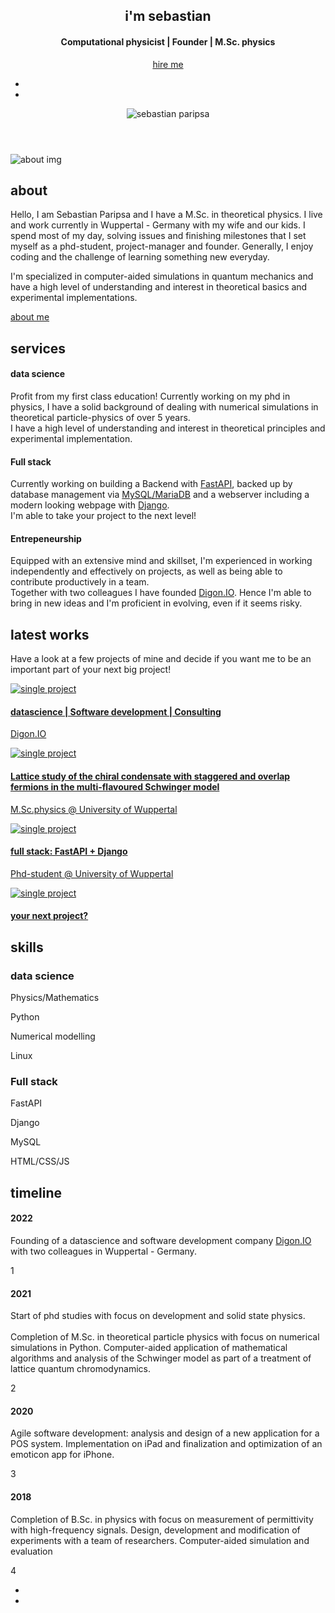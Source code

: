 <!DOCTYPE html>
<html lang="en">

<head>
  <meta charset="UTF-8" />
  <meta name="viewport" content="width=device-width, initial-scale=1.0" />
  <title>Sebastian Paripsa - Home</title>
  <!-- font-awesome -->
  <link rel="stylesheet" href="https://cdnjs.cloudflare.com/ajax/libs/font-awesome/5.14.0/css/all.min.css" />
  <!-- css -->
  <link rel="stylesheet" href="assets/css/styles.css" />
</head>
  <!-- header -->
  <header class="hero">
    <div class="section-center hero-center">
      <article class="hero-info">
        <div class="underline"></div>
        <h1>i'm sebastian</h1>
        <h4>Computational physicist | Founder | M.Sc. physics</h4>
        <a href="contact.html" class="btn hero-btn">hire me</a>
        <!-- social icons -->
        <ul class="social-icons hero-icons">
          <!-- single item -->
          <li>
            <a href="https://www.linkedin.com/in/sebastian-paripsa/" class="social-icon">
              <i class="fab fa-linkedin"></i>
            </a>
          </li>
          <!-- end of single item -->
          <!-- single item -->
          <li>
            <a href="https://github.com/San-WierPa" class="social-icon">
              <i class="fab fa-github"></i>
            </a>
          </li>
          <!-- end of single item -->
        </ul>
      </article>
      <article class="hero-img">
        <img src="assets/images/me_zoom.JPG" class="hero-photo" alt="sebastian paripsa" />
      </article>
    </div>
  </header>
  <!-- end of header -->
  <!-- about -->
  <section class="section about">
    <div class="section-center about-center">
      <!-- about img -->
      <article class="about-img">
        <img src="assets/images/me_hallway.JPG" class="hero-photo" alt="about img" />
      </article>
      <!-- about info -->
      <article class="about-info">
        <!-- section title -->
        <div class="section-title about-title">
          <h2>about</h2>
          <div class="underline"></div>
        </div>
        <!--end of section title -->
        <p>
          Hello, I am Sebastian Paripsa and I have a M.Sc. in theoretical physics.
          I live and work currently in Wuppertal - Germany with my wife and our kids.
          I spend most of my day, solving issues and finishing milestones that I set myself as
          a phd-student, project-manager and founder.
          Generally, I enjoy coding and the challenge of learning something new everyday.
        </p>
        <p>
          I'm specialized in computer-aided simulations in quantum mechanics and have a high level
          of understanding and interest in theoretical basics and experimental implementations.
        </p>
        <a href="about.html" class="btn">about me</a>
      </article>
    </div>
  </section>
  <!-- end of about -->
  <!-- services -->
  <section class="section bg-grey">
    <!-- section title -->
    <div class="section-title">
      <h2>services</h2>
      <div class="underline"></div>
    </div>
    <!--end of section title -->
    <div class="services-center section-center">
      <!-- single service -->
      <article class="service">
        <i class="fas fa-atom service-icon"></i>
        <h4>data science</h4>
        <div class="underline"></div>
        <p>
          Profit from my first class education! Currently working on my phd in physics,
          I have a solid background of dealing with numerical simulations in theoretical
          particle-physics of over 5 years.<br>
          I have a high level of understanding and interest in theoretical
          principles and experimental implementation. </p>
      </article>
      <!-- end of single service -->
      <!-- single service -->
      <article class="service">
        <i class="fas fa-laptop-code service-icon"></i>
        <h4>Full stack</h4>
        <div class="underline"></div>
        <p>
          Currently working on building a Backend with <a href="https://fastapi.tiangolo.com/">FastAPI</a>,
          backed up by database management via <a href="https://mariadb.com/">MySQL/MariaDB</a> and
          a webserver including a modern looking webpage with <a href="https://www.djangoproject.com/">Django</a>.<br>
          I'm able to take your project to the next level!
        </p>
      </article>
      <!-- end of single service -->
      <!-- single service -->
      <article class="service">
        <i class="fas fa-chart-line service-icon"></i>
        <h4>Entrepeneurship</h4>
        <div class="underline"></div>
        <p>
          Equipped with an extensive mind and skillset,
          I'm experienced in working independently and effectively on projects,
          as well as being able to contribute productively in a team.<br>
          Together with two colleagues I have founded <a href="https://digon.io/">Digon.IO</a>.
          Hence I'm able to bring in new ideas and I'm proficient in evolving, even if it seems risky.
        </p>
      </article>
      <!-- end of single service -->
    </div>
  </section>
  <!-- end of services -->
  <!-- projects -->
  <section class="section projects">
    <!-- section title -->
    <div class="section-title">
      <h2>latest works</h2>
      <div class="underline"></div>
      <p class="projects-text">
        Have a look at a few projects of mine and decide if you want me to be an important part
        of your next big project!
      </p>
    </div>
    <!--end of section title -->
    <div class="section-center projects-center">
      <!-- single project -->
      <a href="projects.html" class="project-1">
        <article class="project">
          <img src="assets/images/digon.PNG" alt="single project" class="project-img" />
          <div class="project-info">
            <h4>datascience | Software development | Consulting</h4>
            <p>Digon.IO</p>
          </div>
        </article>
      </a>
      <!-- end of single project -->
      <!-- single project -->
      <a href="projects.html" class="project-2">
        <article class="project">
          <img src="assets/images/msc.PNG" id="img-center" alt="single project" class="project-img" />
          <div class="project-info">
            <h4>Lattice study of the chiral condensate with staggered and overlap fermions in the multi-flavoured
              Schwinger model</h4>
            <p>M.Sc.physics @ University of Wuppertal</p>
          </div>
        </article>
      </a>
      <!-- end of single project -->
      <!-- single project -->
      <a href="projects.html" class="project-3">
        <article class="project">
          <img src="assets/images/fast_api_ppt.PNG" alt="single project" class="project-img">
          <div class="project-info">
            <h4>full stack: FastAPI + Django</h4>
            <p>Phd-student @ University of Wuppertal</p>
          </div>
        </article>
      </a>
      <!-- end of single project -->
      <!-- single project -->
      <a href="projects.html" class="project-4">
        <article class="project">
          <img src="assets/images/project_4.JPG" alt="single project" class="project-img" />
          <div class="project-info">
            <h4>your next project?</h4>
          </div>
        </article>
      </a>
      <!-- end of single project -->
    </div>
  </section>
  <!-- end of projects -->
  <!-- skills -->
  <section class="section skills">
    <!-- section title -->
    <div class="section-title">
      <h2>skills</h2>
      <div class="underline"></div>
    </div>
    <!--end of section title -->
    <div class="section-center skills-center">
      <article>
        <h3>data science</h3>
        <!-- single skill -->
        <div class="skill">
          <p>Physics/Mathematics</p>
          <div class="skill-container">
            <div class="skill-value value-90"></div>
          </div>
        </div>
        <!--end of  single skill -->
        <!-- single skill -->
        <div class="skill">
          <p>Python</p>
          <div class="skill-container">
            <div class="skill-value value-80"></div>
            </p>
          </div>
        </div>
        <!--end of  single skill -->
        <!-- single skill -->
        <div class="skill">
          <p>Numerical modelling</p>
          <div class="skill-container">
            <div class="skill-value value-70"></div>
          </div>
        </div>
        <!--end of  single skill -->
        <!-- single skill -->
        <div class="skill">
          <p>Linux</p>
          <div class="skill-container">
            <div class="skill-value value-60"></div>
          </div>
        </div>
        <!--end of  single skill -->

</article>
      <article>
        <h3>Full stack</h3>
        <!-- single skill -->
        <div class="skill">
          <p>FastAPI</p>
          <div class="skill-container">
            <div class="skill-value value-70"></div>
          </div>
        </div>
        <!--end of  single skill -->
        <!-- single skill -->
        <div class="skill">
          <p>Django</p>
          <div class="skill-container">
            <div class="skill-value value-70"></div>
          </div>
        </div>
        <!--end of  single skill -->
        <!-- single skill -->
        <div class="skill">
          <p>MySQL</p>
          <div class="skill-container">
            <div class="skill-value value-60"></div>
          </div>
        </div>
        <!--end of  single skill -->
        <!-- single skill -->
        <div class="skill">
          <p>HTML/CSS/JS</p>
          <div class="skill-container">
            <div class="skill-value value-80"></div>
          </div>
        </div>
        <!--end of  single skill -->
      </article>
    </div>
  </section>
  <!-- end of skills -->
  <!-- timeline -->
  <section class="section timeline">
    <!-- section title -->
    <div class="section-title">
      <h2>timeline</h2>
      <div class="underline"></div>
    </div>
    <!--end of section title -->
    <div class="section-center timeline-center">
      <!-- single timeline item -->
      <article class="timeline-item">
        <h4>2022</h4>
        <p>
          Founding of a datascience and software development company
          <a href="https://digon.io/">Digon.IO</a> with two colleagues in Wuppertal - Germany.
        </p>
        <span class="number">
          1
        </span>
      </article>
      <!-- end of  single timeline item -->
      <!-- single timeline item -->
      <article class="timeline-item">
        <h4>2021</h4>
        <p>
          Start of phd studies with focus on development and solid state physics.<br><br>
          Completion of M.Sc. in theoretical particle physics with focus on numerical simulations
          in Python. Computer-aided application of mathematical algorithms and analysis of the
          Schwinger model as part of a treatment of lattice quantum chromodynamics.
        </p>
        <span class="number">
          2
        </span>
      </article>
      <!-- end of  single timeline item -->
      <!-- single timeline item -->
      <article class="timeline-item">
        <h4>2020</h4>
        <p>
          Agile software development: analysis and design of a new application for a POS system.
          Implementation on iPad and finalization and optimization of an emoticon app for iPhone.
        </p>
        <span class="number">
          3
        </span>
      </article>
      <!-- end of  single timeline item -->
      <!-- single timeline item -->
      <article class="timeline-item">
        <h4>2018</h4>
        <p>
          Completion of B.Sc. in physics with focus on measurement of permittivity
          with high-frequency signals. Design, development and modification of experiments
          with a team of researchers. Computer-aided simulation and evaluation
        </p>
        <span class="number">
          4
        </span>
      </article>
      <!-- end of  single timeline item -->
    </div>
  </section>
  <!--end of  timeline -->

  <!-- footer -->
  <footer class="footer">
    <!-- social icons -->
    <ul class="social-icons">
      <!-- single item -->
      <li>
        <a href="https://www.linkedin.com/in/sebastian-paripsa/" class="social-icon">
          <i class="fab fa-linkedin"></i>
        </a>
      </li>
      <!-- end of single item -->
      <!-- single item -->
      <li>
        <a href="https://github.com/San-WierPa" class="social-icon">
          <i class="fab fa-github"></i>
        </a>
      </li>
      <!-- end of single item -->
    </ul>
  </footer>
  <script src="assets/js/app.js"></script>
</body>

</html>